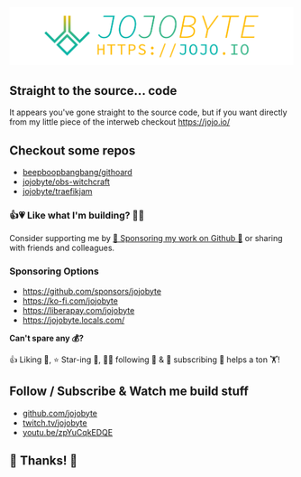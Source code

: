 <center>
  <a href="https://jojo.io/" target="_blank" title="jojobyte - jojo.io">
    <img src="./brand.png" alt="jojobyte - https://jojo.io">
  </a>
</center>

## Straight to the source... code
It appears you've gone straight to the source code, but if you want directly from my little piece of the interweb checkout https://jojo.io/

## Checkout some repos
- [beepboopbangbang/githoard](https://github.com/beepboopbangbang/githoard)
- [jojobyte/obs-witchcraft](https://github.com/jojobyte/obs-witchcraft)
- [jojobyte/traefikjam](https://github.com/jojobyte/traefikjam)

### 👍💗 Like what I'm building? 👏🥰

Consider supporting me by [💸 Sponsoring my work on Github 💸](https://github.com/sponsors/jojobyte) or sharing with friends and colleagues.

### Sponsoring Options
- https://github.com/sponsors/jojobyte
- https://ko-fi.com/jojobyte
- https://liberapay.com/jojobyte
- https://jojobyte.locals.com/

**Can't spare any 💰?**

👍 Liking 🫶, ⭐ Star-ing 🌠, 😵‍💫 following 🫡 & 🔔 subscribing 📡 helps a ton 🏋!

## Follow / Subscribe & Watch me build stuff

- [github.com/jojobyte](https://github.com/jojobyte)
- [twitch.tv/jojobyte](https://twitch.tv/jojobyte)
- [youtu.be/zpYuCqkEDQE](https://youtu.be/zpYuCqkEDQE?t=236)

## 🙏 Thanks! 🙏